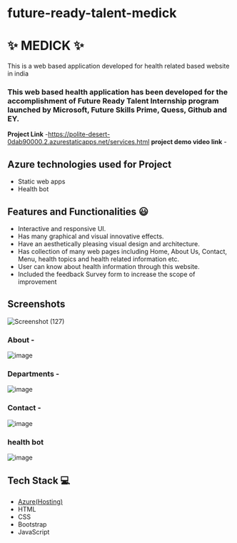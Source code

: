 # future-ready-talent-medick
# ✨  MEDICK ✨ 

This is a web based application developed for health related based website in india

### This web based health application has been developed for the accomplishment of Future Ready Talent Internship program launched by Microsoft, Future Skills Prime, Quess, Github and EY.


**Project Link** -https://polite-desert-0dab90000.2.azurestaticapps.net/services.html
**project demo video link** - 

## Azure technologies used for Project

- Static web apps
- Health bot

## Features and Functionalities 😃

- Interactive and responsive UI.
- Has many graphical and visual innovative effects.
- Have an aesthetically pleasing visual design and architecture.
- Has collection of many web pages including Home, About Us, Contact, Menu, health topics and health related information etc.
- User can know about health information through this website.
- Included the feedback Survey form to increase the scope of improvement 

## Screenshots
![Screenshot (127)](https://user-images.githubusercontent.com/85917308/201136737-95f521f0-87b8-4b98-aa83-b1c0fbb4bacb.png)



### About  -



![image](https://user-images.githubusercontent.com/85917308/201137385-3ce71907-e49f-4801-974b-363f518aae1d.png)




### Departments -



![image](https://user-images.githubusercontent.com/85917308/201137610-f102659f-93db-4cd6-880a-b0461d0b9116.png)



### Contact  -




![image](https://user-images.githubusercontent.com/85917308/201137843-d9971727-106f-4bb9-9aee-d73ce7291b41.png)




### health bot


![image](https://user-images.githubusercontent.com/85917308/201138189-d1714e9d-eb34-4b4c-ada0-a4f464a57b1d.png)


## Tech Stack 💻

- [Azure(Hosting)](https://azure.microsoft.com/en-in/features/azure-portal/)
- HTML
- CSS
- Bootstrap
- JavaScript



